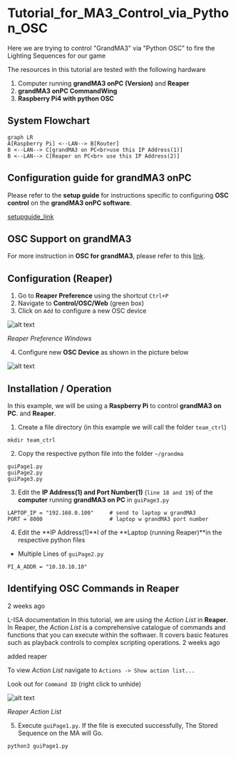 # Tutorial_for_MA3_Control_via_Python_OSC
Here we are trying to control "GrandMA3" via "Python OSC" to fire the Lighting Sequences for our game

The resources in this tutorial are tested with the following hardware
1. Computer running **grandMA3 onPC (Version)** and **Reaper**
2. **grandMA3 onPC CommandWing**
3. **Raspberry Pi4 with python OSC**

## System Flowchart
```mermaid
graph LR
A[Raspberry Pi] <--LAN--> B[Router]
B <--LAN--> C[grandMA3 on PC<br>use this IP Address(1)]
B <--LAN--> C[Reaper on PC<br> use this IP Address(2)]
```
## Configuration guide for grandMA3 onPC

Please refer to the **setup guide** for instructions specific to configuring **OSC control** on the **grandMA3 onPC software**.

[setupguide_link](./GrandMA3_OSC_setupguide.pdf)


## OSC Support on grandMA3
For more instruction in **OSC for grandMA3**, please refer to this [link](https://help2.malighting.com/Page/grandMA3/remote_inputs_osc/en/1.8).


## Configuration (Reaper)

1. Go to **Reaper Preference** using the shortcut `Ctrl+P`
2. Navigate to **Control/OSC/Web** (green box)
3. Click on `Add` to configure a new OSC device 

![alt text](diagram/reaper_preference.png)

*Reaper Preference Windows*

4. Configure new **OSC Device** as shown in the picture below

![alt text](diagram/reaper_osc_device.png)




## Installation / Operation
In this example, we will be using a **Raspberry Pi** to control **grandMA3 on PC**. and **Reaper**.

1. Create a file directory (in this example we will call the folder `team_ctrl`)
```
mkdir team_ctrl
```

2. Copy the respective python file into the folder `~/grandma`
```
guiPage1.py
guiPage2.py
guiPage3.py

```

3. Edit the **IP Address(1) and Port Number(1)** (`line 18 and 19`) of the **computer** running **grandMA3 on PC** in `guiPage3.py`
```
LAPTOP_IP = "192.168.0.100"		# send to laptop w grandMA3
PORT = 8000                     # laptop w grandMA3 port number
```

 4. Edit the **IP Address(1)**I of the **Laptop (running Reaper)**in the respective python files

 - Multiple Lines of `guiPage2.py`
```
PI_A_ADDR = "10.10.10.10"
```



## Identifying OSC Commands in Reaper

2 weeks ago

L-ISA documentation
In this tutorial, we are using the *Action List* in **Reaper**. In Reaper, the *Action List* is a comprehensive catalogue of commands and functions that you can execute within the softwaer. It covers basic features such as playback controls to complex scripting operations. 
2 weeks ago

added reaper

To view *Action List* navigate to `Actions -> Show action list...`

Look out for `Command ID` (right click to unhide)

![alt text](diagram/reaper_action_list.png)

*Reaper Action List*



5. Execute `guiPage1.py`. If the file is executed successfully, The Stored Sequence on the MA will Go.
```
python3 guiPage1.py
```